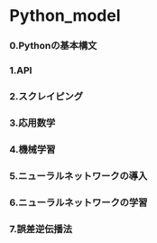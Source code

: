 # Python_model
### 0.Pythonの基本構文
### 1.API
### 2.スクレイピング
### 3.応用数学
### 4.機械学習
### 5.ニューラルネットワークの導入
### 6.ニューラルネットワークの学習
### 7.誤差逆伝播法
